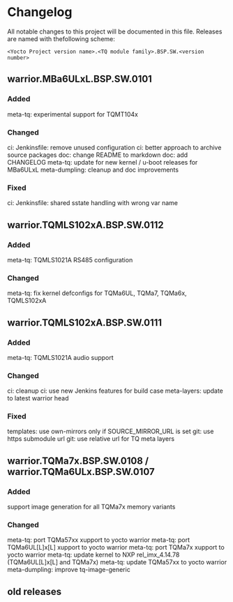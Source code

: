 # Changelog

All notable changes to this project will be documented in this file.
Releases are named with thefollowing scheme:

`<Yocto Project version name>.<TQ module family>.BSP.SW.<version number>`

## warrior.MBa6ULxL.BSP.SW.0101

### Added

meta-tq: experimental support for TQMT104x

### Changed

ci: Jenkinsfile: remove unused configuration
ci: better approach to archive source packages
doc: change README to markdown
doc: add CHANGELOG
meta-tq: update for new kernel / u-boot releases for MBa6ULxL
meta-dumpling: cleanup and doc improvements

### Fixed

ci: Jenkinsfile: shared sstate handling with wrong var name

## warrior.TQMLS102xA.BSP.SW.0112

### Added

meta-tq: TQMLS1021A RS485 configuration

### Changed

meta-tq: fix kernel defconfigs for TQMa6UL, TQMa7, TQMa6x, TQMLS102xA

## warrior.TQMLS102xA.BSP.SW.0111

### Added

meta-tq: TQMLS1021A audio support

### Changed

ci: cleanup
ci: use new Jenkins features for build case
meta-layers: update to latest warrior head

### Fixed

templates: use own-mirrors only if SOURCE_MIRROR_URL is set
git: use https submodule url
git: use relative url for TQ meta layers

## warrior.TQMa7x.BSP.SW.0108 / warrior.TQMa6ULx.BSP.SW.0107

### Added

support image generation for all TQMa7x memory variants

### Changed

meta-tq: port TQMa57xx xupport to yocto warrior
meta-tq: port TQMa6UL\[L\]x\[L\] xupport to yocto warrior
meta-tq: port TQMa7x xupport to yocto warrior
meta-tq: update kernel to NXP rel_imx_4.14.78 (TQMa6UL\[L\]x\[L\] and TQMa7x)
meta-tq: update TQMa57xx to yocto warrior
meta-dumpling: improve tq-image-generic

## old releases
